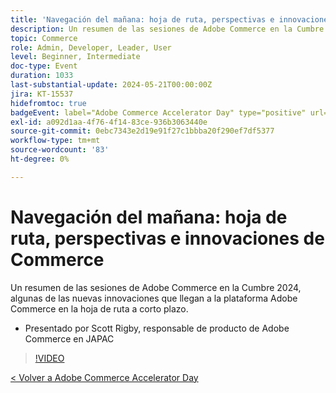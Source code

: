 ```yaml
---
title: 'Navegación del mañana: hoja de ruta, perspectivas e innovaciones de Commerce'
description: Un resumen de las sesiones de Adobe Commerce en la Cumbre 2024, algunas de las nuevas innovaciones que llegan a la plataforma Adobe Commerce en la hoja de ruta a corto plazo.
topic: Commerce
role: Admin, Developer, Leader, User
level: Beginner, Intermediate
doc-type: Event
duration: 1033
last-substantial-update: 2024-05-21T00:00:00Z
jira: KT-15537
hidefromtoc: true
badgeEvent: label="Adobe Commerce Accelerator Day" type="positive" url="https://experienceleague.adobe.com/es/docs/events/apac-commerce-recordings/2024/overview"
exl-id: a092d1aa-4f76-4f14-83ce-936b3063440e
source-git-commit: 0ebc7343e2d19e91f27c1bbba20f290ef7df5377
workflow-type: tm+mt
source-wordcount: '83'
ht-degree: 0%

---
```


# Navegación del mañana: hoja de ruta, perspectivas e innovaciones de Commerce

Un resumen de las sesiones de Adobe Commerce en la Cumbre 2024, algunas de las nuevas innovaciones que llegan a la plataforma Adobe Commerce en la hoja de ruta a corto plazo.

+ Presentado por Scott Rigby, responsable de producto de Adobe Commerce en JAPAC

>[!VIDEO](https://video.tv.adobe.com/v/3454562/?learn=on&captions=spa)

[&lt; Volver a Adobe Commerce Accelerator Day](./overview.md)
